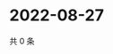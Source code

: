 # 2022-08-27

共 0 条

<!-- BEGIN WEIBO -->
<!-- 最后更新时间 Sat Aug 27 2022 05:13:59 GMT+0800 (China Standard Time) -->

<!-- END WEIBO -->
